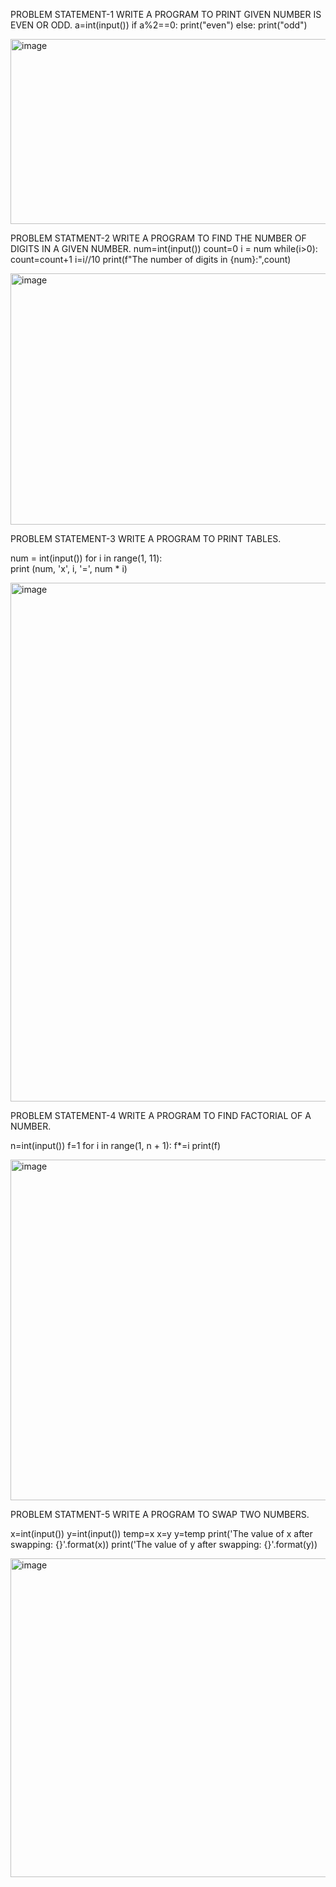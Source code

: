 PROBLEM STATEMENT-1 
WRITE A PROGRAM TO PRINT GIVEN NUMBER IS EVEN OR ODD.
a=int(input())
if a%2==0:
    print("even")
else:
    print("odd") 


    
<img width="962" height="296" alt="image" src="https://github.com/user-attachments/assets/04a07cfb-108e-47e1-bbd6-239782fe12f5" />






PROBLEM STATMENT-2
WRITE A PROGRAM TO FIND THE NUMBER OF DIGITS IN A GIVEN NUMBER.
num=int(input())
count=0
i = num
while(i>0):
    count=count+1
    i=i//10
print(f"The number of digits in {num}:",count)




<img width="1915" height="402" alt="image" src="https://github.com/user-attachments/assets/cf3562a4-00ca-475f-a7b4-420e61a7f3ac" />



PROBLEM STATEMENT-3
WRITE A PROGRAM TO PRINT TABLES.

num = int(input()) 
for i in range(1, 11):      
   print (num, 'x', i, '=', num * i)




<img width="1918" height="830" alt="image" src="https://github.com/user-attachments/assets/d1d07f26-abea-440d-99da-5c3909ef6ac5" />


PROBLEM STATEMENT-4
WRITE A PROGRAM TO FIND FACTORIAL OF A NUMBER.

n=int(input())
f=1
for i in range(1, n + 1):
   f*=i
print(f)


<img width="1918" height="545" alt="image" src="https://github.com/user-attachments/assets/743fdfbd-db7b-4c3c-af13-8c4397e940a3" />



PROBLEM STATMENT-5
WRITE A PROGRAM TO SWAP TWO NUMBERS.

x=int(input())
y=int(input())
temp=x
x=y
y=temp
print('The value of x after swapping: {}'.format(x))
print('The value of y after swapping: {}'.format(y))


<img width="1907" height="510" alt="image" src="https://github.com/user-attachments/assets/a911b457-134a-4c97-b4a2-a7d7cf26123f" />

